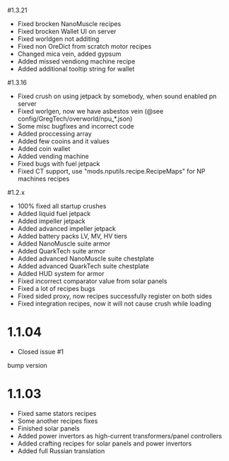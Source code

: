 #1.3.21
* Fixed brocken NanoMuscle recipes
* Fixed brocken Wallet UI on server
* Fixed worldgen not additing
* Fixed non OreDict from scratch motor recipes
* Changed mica vein, added gypsum
* Added missed vendiong machine recipe
* Added additional tooltip string for wallet


#1.3.16
* Fixed crush on using jetpack by somebody, when sound enabled pn server
* Fixed worlgen, now we have asbestos vein (@see config/GregTech/overworld/npu_*.json)
* Some misc bugfixes and incorrect code
* Added proccessing array
* Added few cooins and it values
* Added coin wallet
* Added vending machine
* Fixed bugs with fuel jetpack
* Fixed CT support, use "mods.nputils.recipe.RecipeMaps" for NP machines recipes


#1.2.x
* 100% fixed all startup crushes
* Added liquid fuel jetpack
* Added impeller jetpack
* Added advanced impeller jetpack
* Added battery packs LV, MV, HV tiers
* Added NanoMuscle suite armor
* Added QuarkTech suite armor
* Added advanced NanoMuscle suite chestplate
* Added advanced QuarkTech suite chestplate
* Added HUD system for armor
* Fixed incorrect comparator value from solar panels
* Fixed a lot of recipes bugs
* Fixed sided proxy, now recipes successfully register on both sides
* Fixed integration recipes, now it will not cause crush while loading




# 1.1.04
* Closed issue #1

bump version


# 1.1.03
* Fixed same stators recipes
* Some another recipes fixes
* Finished solar panels
* Added power invertors as high-current transformers/panel controllers
* Added crafting recipes for solar panels and power invertors
* Added full Russian translation

